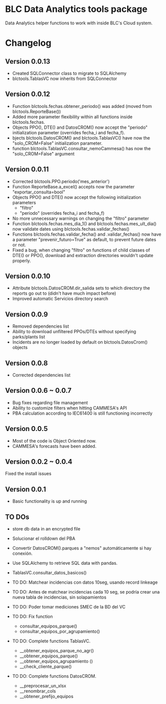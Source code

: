# BLC Data Analytics tools package

Data Analytics helper functions to work with inside BLC's Cloud system.

# Changelog

## Version 0.0.13
* Created SQLConnector class to migrate to SQLAlchemy
* blctools.TablasVC now inherits from SQLConnector

## Version 0.0.12
* Function blctools.fechas.obtener_periodo() was added (moved from blctools.ReporteBase())
* Added more parameter flexibility within all functions inside blctools.fechas.
* Objects PPO(), DTE() and DatosCROM() now accept the "periodo" initialization parameter (overrides fecha_i and fecha_f).
* bjects blctools.DatosCROM() and blctools.TablasVC() have now the "solo_CROM=False" initialization parameter.
* function blctools.TablasVC.consultar_nemoCammesa() has now the "solo_CROM=False" argument  

## Version 0.0.11
* Corrected blctools.PPO.periodo('mes_anterior')
* Function ReporteBase.a_excel() accepts now the parameter "exportar_consulta=bool"
* Objects PPO() and DTE() now accept the following initialization parameters
    - "filtro"
    - "periodo" (overrides fecha_i and fecha_f)
* No more unnecessary warnings on changing the "filtro" parameter
* Function blctools.fechas.mes_dia_1() and blctools.fechas.mes_ult_dia() now validate dates using blctools.fechas.validar_fechas()
* Functions blctools.fechas.validar_fecha() and .validar_fechas() now have a parameter "prevenir_futuro=True" as default, to prevent future dates or not.
* Fixed a bug, when changing "filtro" on functions of child classes of DTE() or PPO(), download and extraction directories wouldn't update properly.

## Version 0.0.10
* Attribute blctools.DatosCROM.dir_salida sets to which directory the reports go out to (didn't have much impact before)
* Improved automatic Servicios directory search

## Version 0.0.9
* Removed dependencies list
* Ability to download unfiltered PPOs/DTEs without specifying parks/plants list
* Incidents are no longer loaded by default on blctools.DatosCrom() objects

## Version 0.0.8
* Corrected dependencies list

## Version 0.0.6 ~ 0.0.7
* Bug fixes regarding file management
* Ability to customize filters when hitting CAMMESA's API
* PBA calculation according to IEC61400 is still functioning incorrectly

## Version 0.0.5
* Most of the code is Object Oriented now.
* CAMMESA's forecasts have been added.

## Version 0.0.2 ~ 0.0.4
Fixed the install issues

## Version 0.0.1
* Basic functionality is up and running


## TO DOs
* store db data in an encrypted file
* Solucionar el rolldown del PBA
* Convertir DatosCROM().parques a "nemos" automáticamente si hay conexión.
* Use SQLAlchemy to retrieve SQL data with pandas.
* TablasVC.consultar_datos_basicos()

* TO DO: Matchear incidencias con datos 10seg, usando record linkeage
* TO DO: Antes de matchear incidencias cada 10 seg, se podría crear una nueva tabla de incidencias, sin solapamientos
* TO DO: Poder tomar mediciones SMEC de la BD del VC

* TO DO: Fix function 
    - consultar_equipos_parque()
    - consultar_equipos_por_agrupamiento()

* TO DO: Complete functions TablasVC.
    - __obtener_equipos_parque_no_agr()
    - __obtener_equipos_parque()
    - __obtener_equipos_agrupamiento ()
    - __check_cliente_parque()

* TO DO: Complete functions DatosCROM.
    - __preprocesar_un_xlsx
    - __renombrar_cols
    - __obtener_prefijo_equipos